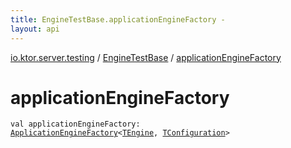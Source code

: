 ```yaml
---
title: EngineTestBase.applicationEngineFactory - 
layout: api
---
```


<div class='api-docs-breadcrumbs'><a href="../index.html">io.ktor.server.testing</a> / <a href="index.html">EngineTestBase</a> / <a href="./application-engine-factory.html">applicationEngineFactory</a></div>

# applicationEngineFactory

<div class="signature"><code><span class="keyword">val </span><span class="identifier">applicationEngineFactory</span><span class="symbol">: </span><a href="../../io.ktor.server.engine/-application-engine-factory/index.html"><span class="identifier">ApplicationEngineFactory</span></a><span class="symbol">&lt;</span><a href="index.html#TEngine"><span class="identifier">TEngine</span></a><span class="symbol">,</span>&nbsp;<a href="index.html#TConfiguration"><span class="identifier">TConfiguration</span></a><span class="symbol">&gt;</span></code></div>
